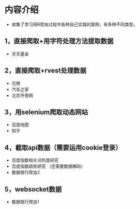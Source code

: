 # 内容介绍
* 收集了学习用R爬虫过程中各种自己实践的案例，有多种不同类型。

## 1，直接爬取+用字符处理方法提取数据
* 天天基金

## 2，直接爬取+rvest处理数据
* 花橙
* 汽车之家
* 北京开卷网

## 3，用selenium爬取动态网站
* 百度地图
* 知乎

## 4，截取api数据（需要运用cookie登录）
* 百度指数相关词热度研究
* 百度指数趋势研究 （还需要数据解码）
* 数据银行爬虫2

## 5，websocket数据
* 数据银行爬虫1
